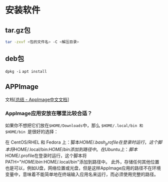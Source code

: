 
# 安装软件
## tar.gz包
```bash
tar -zxvf <包的文件名> -C <解压目录>
```

## deb包
`dpkg -i`
`apt install `

## APPImage
文档[[总结 - AppImage中文文档](https://doc.appimage.cn/docs/wiki/)]
### AppImage应用安放在哪里比较合适？
如果你不想把它们放在`$HOME/Downloads`中，那么 `$HOME/.local/bin 和 $HOME/bin `是很好的选择：

在 CentOS/RHEL 和 Fedora 上：脚本$HOME/.bash_profile在登录时运行，这个脚本将$HOME/.local/bin:$HOME/bin添加到路径中。
在Ubuntu上：脚本$HOME/.profile在登录时运行，这个脚本将PATH="$HOME/bin:$HOME/.local/bin"添加到路径中。
此外，存储任何其他位置也是可以，例如U盘，网络位置或光盘，但是这样AppImage应用的路径不在环境变量中，意味着不能简单地在终端输入应用名来运行，而必须使用完整的路径。


